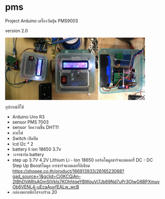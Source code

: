 # pms
Project Arduino เครื่องวัดฝุ่น PMS9003

version 2.0
<div style="display:flex;">
<img alt="App image" src="/version_2/thumbnail/IMG_6461_resize.jpg" width="30%">
<img alt="App image" src="/version_2/thumbnail/IMG_6462_resize.jpg" width="30%">
<img alt="App image" src="/version_2/thumbnail/IMG_6465_resize.jpg" width="30%">
</div>

อุปกรณ์ที่ใช้
- Arduino Uno R3
- sensor PMS 7003
- sensor วัดความชื้น DHT11
- สายไฟ
- Switch เปิดปิด
- lcd l2c * 2
- battery li ion 18650 3.7v 
- วงจรชาร์ต battery
- step up 3.7V 4.2V Lithium Li - Ion 18650 บอร์ดโมดูลชาร์จแบตเตอรี่ DC - DC Step Up Boostโมดูล การชาร์จแบตเตอรี่ลิเธียม
https://shopee.co.th/product/166913933/2616523068?gad_source=1&gclid=Cj0KCQiAn-2tBhDVARIsAGmStVkIs7KOhhtqeYBWouVj7Jb69Nd7uPr3OIwG6BPXmuvOb6VENL4-uEcaAuyfEALw_wcB
- กล่องพลาสติกใสจากร้าน 20 